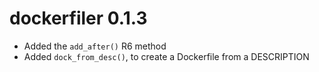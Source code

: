 # dockerfiler 0.1.3

* Added the `add_after()` R6 method
* Added `dock_from_desc()`, to create a Dockerfile from a DESCRIPTION
